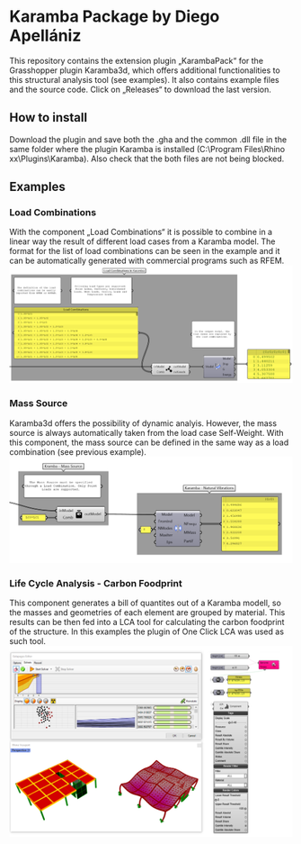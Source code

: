 # Karamba Package by Diego Apellániz
This repository contains the extension plugin „KarambaPack“ for the Grasshopper plugin Karamba3d, which offers additional functionalities to this structural analysis tool (see examples). It also contains example files and the source code. Click on „Releases“ to download the last version.

## How to install
Download the plugin and save both the .gha and the common .dll file in the same folder where the plugin Karamba is installed (C:\Program Files\Rhino xx\Plugins\Karamba). Also check that the both files are not being blocked.

## Examples
### Load Combinations
With the component „Load Combinations“ it is possible to combine in a linear way the result of different load cases from a Karamba model. The format for the list of load combinations can be seen in the example and it can be automatically generated with commercial programs such as RFEM.
![alt text](https://github.com/diego-apellaniz/KarambaPack/blob/main/Pictures/Load%20Combinations.png?raw=true)

### Mass Source
Karamba3d offers the possibility of dynamic analyis. However, the mass source is always automatically taken from the load case Self-Weight. With this component, the mass source can be defined in the same way as a load combination (see previous example).
![alt text](https://github.com/diego-apellaniz/KarambaPack/blob/main/Pictures/Mass%20Source.png?raw=true)

### Life Cycle Analysis - Carbon Foodprint
This component generates a bill of quantites out of a Karamba modell, so the masses and geometries of each element are grouped by material. This results can be then fed into a LCA tool for calculating the carbon foodprint of the structure. In this examples the plugin of One Click LCA was used as such tool.
![alt text](https://github.com/diego-apellaniz/KarambaPack/blob/main/Pictures/OneClick_Karamba.png?raw=true)

